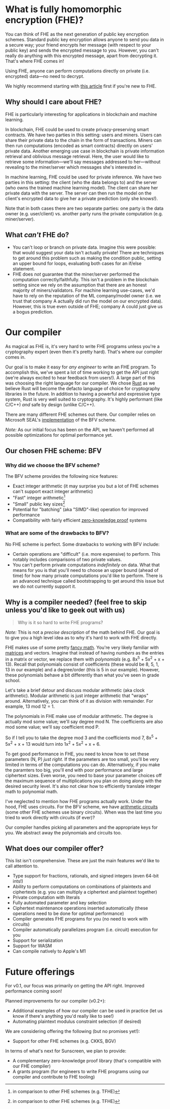 # What is fully homomorphic encryption (FHE)? 

You can think of FHE as the next generation of public key encryption schemes. Standard public key encryption allows anyone to send you data in a secure way; your friend encrypts her message (with respect to your public key) and sends the encrypted message to you. However, you can't really do anything with this encrypted message, apart from decrypting it. That's where FHE comes in! 

Using FHE, anyone can perform computations directly on private (i.e. encrypted) data&mdash;no need to decrypt.

We highly recommend starting with [this article](https://blog.nucypher.com/an-engineers-guide-to-fully-homomorphic-encryption/) first if you're new to FHE.

## Why should I care about FHE?

FHE is particularly interesting for applications in blockchain and machine learning.

In blockchain, FHE could be used to create privacy-preserving smart contracts. We have two parties in this setting: users and miners. Users can share their private data to the chain in the form of transactions. Miners can then run computations (encoded as smart contracts) directly on users' private data. Another emerging use case in blockchain is private information retrieval and oblivious message retrieval. Here, the user would like to retrieve some information&mdash;we'll say messages addressed to her&mdash;without revealing to the miner/server which messages she's interested in.

In machine learning, FHE could be used for private inference. We have two parties in this setting: the client (who the data belongs to) and the server (who owns the trained machine learning model). The client can share her private data with the server. The server can then run the model on the client's encrypted data to give her a private prediction (only she knows!). 

Note that in both cases there are two separate parties: one party is the data owner (e.g. user/client) vs. another party runs the private computation (e.g. miner/server).

## What *can't* FHE do?
- You can't loop or branch on private data. Imagine this were possible: that would suggest your data isn't actually private! There are techniques to get around this problem such as making the condition public, setting an upper bound for loops, evaluating both cases for an if/else statement.
- FHE does *not* guarantee that the miner/server performed the computation correctly/faithfully. This isn't a problem in the blockchain setting since we rely on the assumption that there are an honest majority of miners/validators. For machine learning use-cases, we'd have to rely on the reputation of the ML company/model owner (i.e. we trust that company A actually did run the model on our encrypted data). However, this is true even outside of FHE; company A could just give us a bogus prediction.

# Our compiler
As magical as FHE is, it's very hard to write FHE programs unless you're a cryptography expert (even then it's pretty hard). That's where our compiler comes in.

Our goal is to make it easy for *any engineer* to write an FHE program. To accomplish this, we've spent a lot of time working to get the API just right (we're always excited to hear feedback from users!). A large part of this was choosing the right language for our compiler. We chose [Rust](https://www.rust-lang.org/) as we believe Rust will become the defacto language of choice for cryptography libraries in the future. In addition to having a powerful and expressive type system, Rust is very well suited to cryptography. It's highly performant (like C/C++) *and* safe by design (unlike C/C++). 

There are many different FHE schemes out there. Our compiler relies on Microsoft SEAL's [implementation](https://github.com/microsoft/SEAL) of the BFV scheme.

 *Note:* As our initial focus has been on the API, we haven't performed all possible optimizations for optimal performance yet.
 
 ## Our chosen FHE scheme: BFV

### Why did we choose the BFV scheme?

The BFV scheme provides the following nice features:
- Exact integer arithmetic (it may surprise you but a lot of FHE schemes can't support exact integer arithmetic)
- "Fast" integer arithmetic[^1]
- "Small" public key sizes[^1]
- Potential for "batching" (aka "SIMD"-like) operation for improved performance
- Compatibility with fairly efficient [zero-knowledge proof](https://www.wired.com/story/zero-knowledge-proofs/) systems

[^1]: in comparison to other FHE schemes (e.g. TFHE)

### What are some of the drawbacks to BFV?
No FHE scheme is perfect. Some drawbacks to working with BFV include:
- Certain operations are "difficult" (i.e. more expensive) to perform. This notably includes comparisons of two private values.
- You can't perform private computations *indefinitely* on data. What that means for you is that you'll need to choose an upper bound (ahead of time) for how many private computations you'd like to perform. There is an advanced technique called bootstrapping to get around this issue but we do not currently support it.


## Why is a compiler needed? (feel free to skip unless you'd like to geek out with us)

> Why is it so hard to write FHE programs?

*Note:* This is not a *precise description* of the math behind FHE. Our goal is to give you a high level idea as to why it's hard to work with FHE directly. 

FHE makes use of some pretty [fancy math](https://en.wikipedia.org/wiki/Ring_learning_with_errors). You're very likely familiar with [matrices](https://en.wikipedia.org/wiki/Matrix_(mathematics)) and vectors. Imagine that instead of having *numbers* as the entries in a matrix or vector, we replace them with *polynomials* (e.g. 8x<sup>5</sup> + 5x<sup>2</sup> + x + 13). Recall that polynomials consist of coefficients (these would be 8, 5, 1, 13 in our example) and a degree/order (this is 5 in our example). However, these polynomials behave a bit differently than what you've seen in grade school. 

Let's take a brief detour and discuss modular arithmetic (aka clock arithmetic). Modular arithmetic is just integer arithmetic that "wraps" around. Alternatively, you can think of it as division with remainder. For example, 13 mod 12 = 1. 

The polynomials in FHE make use of modular arithmetic. The degree is actually mod some value; we'll say degree mod N. The coefficients are also mod some value; we'll say coefficient mod P. 

So if I tell you to take the degree mod 3 and the coefficients mod 7, 8x<sup>5</sup> + 5x<sup>2</sup> + x + 13 would turn into 1x<sup>2</sup> + 5x<sup>2</sup> + x + 6. 

To get good performance in FHE, you need to know how to set these parameters (N, P) *just right*. If the parameters are too small, you'll be very limited in terms of the computations you can do. Alternatively, if you make the paramters too big, you'll end with poor performance and large ciphertext sizes. Even worse, you need to base your parameter choices off the maximum sequence of multiplications you plan on doing along with the desired security level. It's also not clear how to efficiently translate integer math to polynomial math.

I've neglected to mention how FHE programs actually work. Under the hood, FHE uses circuits. For the BFV scheme, we have [arithmetic circuits](https://en.wikipedia.org/wiki/Arithmetic_circuit_complexity#:~:text=In%20computational%20complexity%20theory%2C%20arithmetic,expressions%20it%20has%20already%20computed.) (some other FHE schemes use binary circuits). When was the last time you tried to work directly with circuits (if ever)? 

Our compiler handles picking all parameters and the appropriate keys for you. We abstract away the polynomials and circuits too. 


## What does our compiler offer?

This list isn't comprehensive. These are just the main features we'd like to call attention to.

- Type support for fractions, rationals, and signed integers (even 64-bit ints!)
- Ability to perform computations on combinations of plaintexts and ciphertexts (e.g. you can multiply a ciphertext and plaintext together)
- Private computation with literals
- Fully automated parameter and key selection
- Ciphertext maintenance operations inserted automatically (these operations need to be done for optimal performance)
- Compiler generates FHE programs for you (no need to work with circuits)
- Compiler automatically parallelizes program (i.e. circuit) execution for you
- Support for serialization
- Support for WASM
- Can compile natively to Apple's M1

# Future offerings
For v0.1, our focus was primarily on getting the API right. Improved performance coming soon!

Planned improvements for our compiler (v0.2+):
- Additional examples of how our compiler can be used in practice (let us know if there's anything you'd really like to see!)
- Automating plaintext modulus constraint selection (if desired)

We are considering offering the following (but no promises yet!):
- Support for other FHE schemes (e.g. CKKS, BGV)

In terms of what's next for Sunscreen, we plan to provide:
- A complementary zero-knowledge proof library (that's compatible with our FHE compiler)
- A grants program (for engineers to write FHE programs using our compiler and contribute to FHE tooling)
